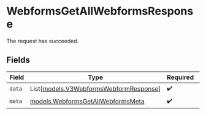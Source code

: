 # WebformsGetAllWebformsResponse

The request has succeeded.


## Fields

| Field                                                                            | Type                                                                             | Required                                                                         | Description                                                                      |
| -------------------------------------------------------------------------------- | -------------------------------------------------------------------------------- | -------------------------------------------------------------------------------- | -------------------------------------------------------------------------------- |
| `data`                                                                           | List[[models.V3WebformsWebformResponse](../models/v3webformswebformresponse.md)] | :heavy_check_mark:                                                               | N/A                                                                              |
| `meta`                                                                           | [models.WebformsGetAllWebformsMeta](../models/webformsgetallwebformsmeta.md)     | :heavy_check_mark:                                                               | N/A                                                                              |